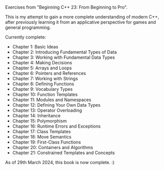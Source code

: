 Exercises from "Beginning C++ 23: From Beginning to Pro". 

This is my attempt to gain a more complete understanding of modern C++, after previously learning it from an applicative perspective for games and general programming.

Currently complete:

- Chapter 1: Basic Ideas
- Chapter 2: Introducing Fundamental Types of Data
- Chapter 3: Working with Fundamental Data Types
- Chapter 4: Making Decisions
- Chapter 5: Arrays and Loops
- Chapter 6: Pointers and References
- Chapter 7: Working with Strings
- Chapter 8: Defining Functions
- Chapter 9: Vocabulary Types
- Chapter 10: Function Templates
- Chapter 11: Modules and Namespaces
- Chapter 12: Defining Your Own Data Types
- Chapter 13: Operator Overloading
- Chapter 14: Inheritance
- Chapter 15: Polymorphism
- Chapter 16: Runtime Errors and Exceptions
- Chapter 17: Class Templates
- Chapter 18: Move Semantics
- Chapter 19: First-Class Functions
- Chapter 20: Containers and Algorithms
- Chapter 21: Constrained Templates and Concepts

As of 29th March 2024, this book is now complete. :)